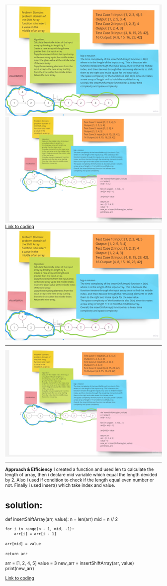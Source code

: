 ![](shift.jpg)
![](vis2.jpg)
[Link to coding](.py)
![](shift.jpg)
*****
![](vis2.jpg)

*****
**Approach & Efficiency**
 I created a function and used len to calculate the length of array, then i declare mid variable which equal the length devided by 2.
Also i used if condition to  check if the length equal even number or not. Finally i used insert() which take index and value.

# solution:
def insertShiftArray(arr, value):
    n = len(arr)
    mid = n // 2
    
    for i in range(n - 1, mid, -1):
        arr[i] = arr[i - 1]
    
    arr[mid] = value
    
    return arr
arr = [1, 2, 4, 5]
value = 3
new_arr = insertShiftArray(arr, value)
print(new_arr)

[Link to coding](.py)

